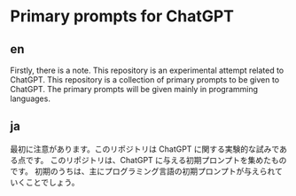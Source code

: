 # Primary prompts for ChatGPT

## en

Firstly, there is a note. This repository is an experimental attempt related to ChatGPT.
This repository is a collection of primary prompts to be given to ChatGPT.
The primary prompts will be given mainly in programming languages.

## ja

最初に注意があります。このリポジトリは ChatGPT に関する実験的な試みである点です。
このリポジトリは、ChatGPT に与える初期プロンプトを集めたものです。
初期のうちは、主にプログラミング言語の初期プロンプトが与えられていくことでしょう。
